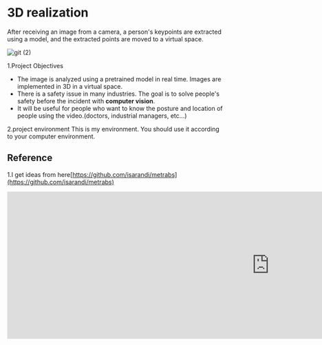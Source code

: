 # 3D realization
After receiving an image from a camera, a person's keypoints are extracted using a model, and the extracted points are moved to a virtual space.

![git (2)](https://user-images.githubusercontent.com/106456346/199154697-9a6c5c9c-adb1-4fc6-9de2-4635a65420d2.gif)



1.Project Objectives
* The image is analyzed using a pretrained model in real time. Images are implemented in 3D in a virtual space.
* There is a safety issue in many industries. The goal is to solve people's safety before the incident with **computer vision**.
* It will be useful for people who want to know the posture and location of people using the video.(doctors, industrial managers, etc...)


2.project environment
This is my environment. You should use it according to your computer environment.


## Reference
1.I get ideas from here[https://github.com/isarandi/metrabs](https://github.com/isarandi/metrabs)

<iframe width="1217" height="342" src="https://www.youtube.com/embed/XFO9OA-xWGA" title="TEST" frameborder="0" allow="accelerometer; autoplay; clipboard-write; encrypted-media; gyroscope; picture-in-picture" allowfullscreen></iframe>
